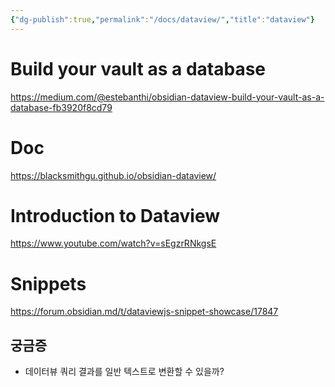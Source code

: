 ```yaml
---
{"dg-publish":true,"permalink":"/docs/dataview/","title":"dataview"}
---
```



# Build your vault as a database

<https://medium.com/@estebanthi/obsidian-dataview-build-your-vault-as-a-database-fb3920f8cd79>

# Doc

<https://blacksmithgu.github.io/obsidian-dataview/> 

# Introduction to Dataview

<https://www.youtube.com/watch?v=sEgzrRNkgsE>

# Snippets

<https://forum.obsidian.md/t/dataviewjs-snippet-showcase/17847>

## 궁금증

- 데이터뷰 쿼리 결과를 일반 텍스트로 변환할 수 있을까?
